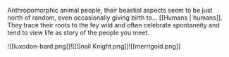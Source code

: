 Anthropomorphic animal people, their beastial aspects seem to be just north of random, even occasionally giving birth to... [[Humans | humans]]. They trace their roots to the fey wild and often celebrate spontaneity and tend to view life as story of the people you meet. 

![[luxodon-bard.png]]![[Snail Knight.png]]![[merrigold.png]]